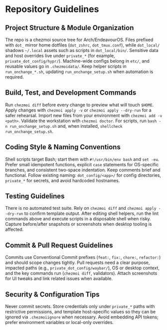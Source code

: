 # Repository Guidelines

## Project Structure & Module Organization
The repo is a chezmoi source tree for Arch/EndeavourOS. Files prefixed with `dot_` mirror home dotfiles (`dot_zshrc`, `dot_tmux.conf`), while `dot_local/` shadows `~/.local` assets such as scripts in `dot_local/bin/`. Sensitive data and host overrides live under `private_*` (for example, `private_dot_config/hypr/`). Machine-wide configs belong in `etc/`, and reusable values go in `.chezmoidata/`. Keep helper scripts in `run_onchange_*.sh`, updating `run_onchange_setup.sh` when automation is required.

## Build, Test, and Development Commands
Run `chezmoi diff` before every change to preview what will touch `$HOME`. Apply changes with `chezmoi apply -v` or `chezmoi apply --dry-run` for a safer rehearsal. Import new files from your environment with `chezmoi add -v <path>`. Validate the workstation with `chezmoi doctor`. For scripts, run `bash -n run_onchange_setup.sh` and, when installed, `shellcheck run_onchange_setup.sh`.

## Coding Style & Naming Conventions
Shell scripts target Bash; start them with `#!/usr/bin/env bash` and `set -eu`. Prefer small idempotent functions, explicit `case` statements for OS-specific branches, and consistent two-space indentation. Keep comments brief and functional. Follow existing naming: `dot_config/<app>/` for config directories, `private_*` for secrets, and avoid hardcoded hostnames.

## Testing Guidelines
There is no automated test suite. Rely on `chezmoi diff` and `chezmoi apply --dry-run` to confirm template output. After editing shell helpers, run the lint commands above and execute scripts in a disposable shell when risky. Capture before/after snapshots or screenshots when desktop tooling is affected.

## Commit & Pull Request Guidelines
Commits use Conventional Commit prefixes (`feat:`, `fix:`, `chore:`, `refactor:`) and should scope changes tightly. Pull requests need a clear purpose, impacted paths (e.g., `private_dot_config/waybar/`), OS or desktop context, and the key commands run (`chezmoi diff`, validators). Attach screenshots for UI tweaks and link related issues when available.

## Security & Configuration Tips
Never commit secrets. Store credentials only under `private_*` paths with restrictive permissions, and template host-specific values so they can be ignored via `.chezmoiignore` when necessary. Avoid embedding API tokens; prefer environment variables or local-only overrides.
